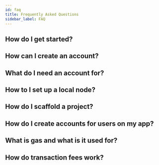 ```yaml
---
id: faq
title: Frequently Asked Questions
sidebar_label: FAQ
---
```


## How do I get started?

## How can I create an account?

## What do I need an account for?

## How to I set up a local node?

## How do I scaffold a project?

## How do I create accounts for users on my app?

## What is gas and what is it used for?

## How do transaction fees work?
